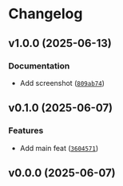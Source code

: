 # Changelog

## v1.0.0 (2025-06-13)

### Documentation

- Add screenshot ([`809ab74`](https://github.com/34j/array-api/commit/809ab74ce3805404100cd4248cc5d42787b35017))

## v0.1.0 (2025-06-07)

### Features

- Add main feat ([`3604571`](https://github.com/34j/array-api/commit/3604571a3be95353ef3c4a5354545ca711d91cfb))

## v0.0.0 (2025-06-07)

